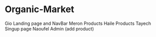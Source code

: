 # Organic-Market
Gio Landing page and NavBar
Meron Products
Haile Products
Tayech Singup page
Naoufel Admin (add product)
